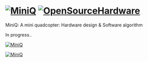 [![MiniQ](https://github.com/billhsu/MiniQ/raw/master/doc/MiniQ_Logo.png)](http://github.com/billhsu/MiniQ/) [![OpenSourceHardware](https://github.com/billhsu/MiniQ/raw/master/doc/osh_logo.png)](http://github.com/billhsu/MiniQ/)
=====

MiniQ: A mini quadcopter: Hardware design &amp; Software algorithm

In progress..

[![MiniQ](https://github.com/billhsu/MiniQ/raw/master/doc/MiniQ_PCB.PNG)](http://github.com/billhsu/MiniQ/)

[![MiniQ](http://images.cppblog.com/cppblog_com/billhsu/20479/o_large_nD6P_3bdf0000e8d9125d.jpg)](http://github.com/billhsu/MiniQ/)

